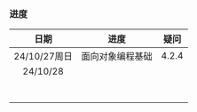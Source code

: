 ### 进度

|     日期     |       进度       | 疑问  |
| :----------: | :--------------: | :---: |
| 24/10/27周日 | 面向对象编程基础 | 4.2.4 |
|   24/10/28   |                  |       |
|              |                  |       |
|              |                  |       |
|              |                  |       |
|              |                  |       |
|              |                  |       |
|              |                  |       |
|              |                  |       |

